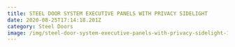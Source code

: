 ```yaml
---
title: STEEL DOOR SYSTEM EXECUTIVE PANELS WITH PRIVACY SIDELIGHT
date: 2020-08-25T17:14:18.201Z
category: Steel Doors
image: /img/steel-door-system-executive-panels-with-privacy-sidelight-1-e1501595800113.jpg
---
```

